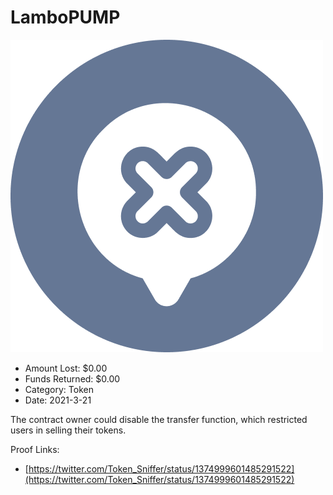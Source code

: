 # LamboPUMP
![LamboPUMP](/rektimages/LamboPUMP.png)
- Amount Lost: $0.00
- Funds Returned: $0.00
- Category: Token
- Date: 2021-3-21

The contract owner could disable the transfer function, which restricted users in selling their tokens.


Proof Links:
- [https://twitter.com/Token_Sniffer/status/1374999601485291522](https://twitter.com/Token_Sniffer/status/1374999601485291522)


